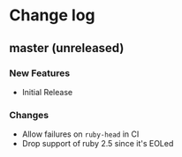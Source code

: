 # Change log

## master (unreleased)

### New Features

* Initial Release

### Changes

* Allow failures on `ruby-head` in CI
* Drop support of ruby 2.5 since it's EOLed
